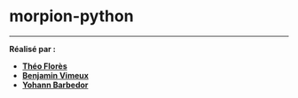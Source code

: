 # morpion-python

---
__Réalisé par :__

- __[Théo Florès](https://github.com/theo-flrs)__
- __[Benjamin Vimeux](https://github.com/Vimeux)__ 
- __[Yohann Barbedor](https://github.com/barbedor)__ 